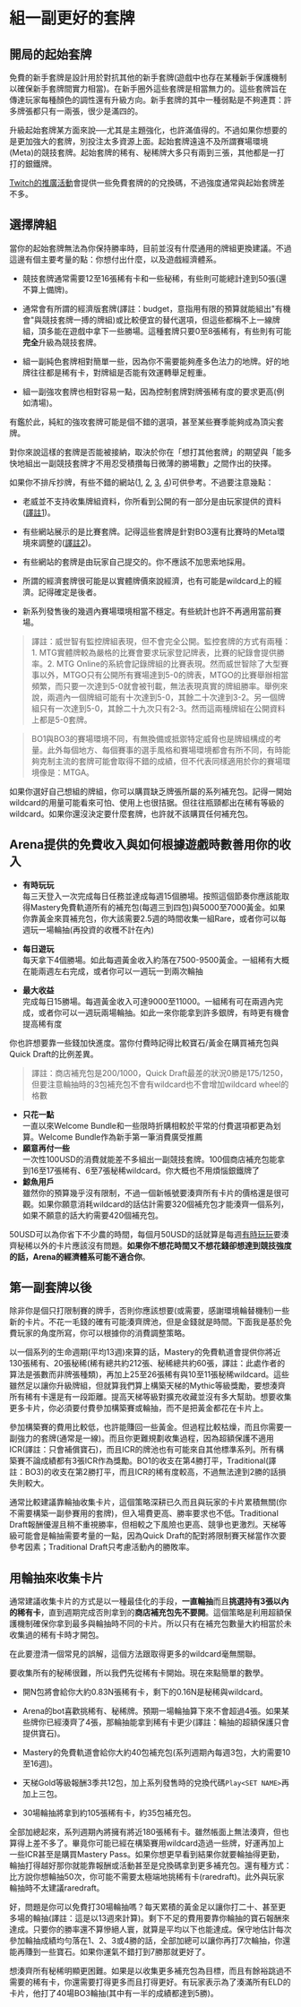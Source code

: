 # 組一副更好的套牌

## 開局的起始套牌

免費的新手套牌是設計用於對抗其他的新手套牌(遊戲中也存在某種新手保護機制以確保新手套牌間實力相當)。在新手圈外這些套牌是相當無力的。這些套牌旨在傳達玩家每種顏色的調性還有升級方向。新手套牌的其中一種弱點是不夠連貫：許多牌張都只有一兩張，很少是滿四的。

升級起始套牌某方面來說──尤其是主題強化，也許滿值得的。不過如果你想要的是更加強大的套牌，別投注太多資源上面。起始套牌遠遠不及所謂賽場環境(Meta)的競技套牌。起始套牌的稀有、秘稀牌大多只有兩到三張，其他都是一打打的銀鐵牌。

[Twitch的推廣活動](https://magic.wizards.com/en/promotions)會提供一些免費套牌的的兌換碼，不過強度通常與起始套牌差不多。

## 選擇牌組

當你的起始套牌無法為你保持勝率時，目前並沒有什麼通用的牌組更換建議。不過這邊有個主要考量的點：你想付出什麼，以及遊戲經濟體系。

- 競技套牌通常需要12至16張稀有卡和一些秘稀，有些則可能總計達到50張(還不算上備牌)。

- 通常會有所謂的經濟版套牌(譯註：budget，意指用有限的預算就能組出"有機會"與競技套牌一搏的牌組)或比較便宜的替代選項，但這些都稱不上一線牌組，頂多能在遊戲中拿下一些勝場。這種套牌只要0至8張稀有，有些則有可能**完全**升級為競技套牌。

- 組一副純色套牌相對簡單一些，因為你不需要能夠產多色法力的地牌。好的地牌往往都是稀有卡，對牌組是否能有效運轉舉足輕重。

- 組一副強攻套牌也相對容易一點，因為控制套牌對牌張稀有度的要求更高(例如清場)。

有鑑於此，純紅的強攻套牌可能是個不錯的選項，甚至某些賽季能夠成為頂尖套牌。

對你來說這樣的套牌是否能被接納，取決於你在「想打其他套牌」的期望與「能多快地組出一副競技套牌才不用忍受積攢每日微薄的勝場數」之間作出的抉擇。

如果你不排斥抄牌，有些不錯的網站([1](https://www.mtggoldfish.com/metagame/standard#paper), [2](https://www.mtgtop8.com/format?f=ST), [3](https://mtgazone.com/decks/), [4](https://mtgmeta.io/metagame))可供參考。不過要注意幾點：

- 老威並不支持收集牌組資料，你所看到公開的有一部分是由玩家提供的資料([譯註1](#comment1))。

- 有些網站展示的是比賽套牌。記得這些套牌是針對BO3還有比賽時的Meta環境來調整的([譯註2](#comment2))。

- 有些網站的套牌是由玩家自己提交的。你不應該不加思索地採用。

- 所謂的經濟套牌很可能是以實體牌價來說經濟，也有可能是wildcard上的經濟。記得確定是後者。

- 新系列發售後的幾週內賽場環境相當不穩定。有些統計也許不再適用當前賽場。

> <span id='comment1'/>譯註：威世智有監控牌組表現，但不會完全公開。監控套牌的方式有兩種：1. MTG實體牌較為嚴格的比賽會要求玩家登記牌表，比賽的紀錄會提供勝率。2. MTG Online的系統會記錄牌組的比賽表現。然而威世智除了大型賽事以外，MTGO只有公開所有賽場達到5-0的牌表，MTGO的比賽舉辦相當頻繁，而只要一次達到5-0就會被刊載，無法表現真實的牌組勝率。舉例來說，兩週內一個牌組可能有十次達到5-0，其餘二十次達到3-2。另一個牌組只有一次達到5-0，其餘二十九次只有2-3。然而這兩種牌組在公開資料上都是5-0套牌。

> <span id='comment2'/>BO1與BO3的賽場環境不同，有無換備或抵禦特定威脅也是牌組構成的考量。此外每個地方、每個賽事的選手風格和賽場環境都會有所不同，有時能夠克制主流的套牌可能會取得不錯的成績，但不代表同樣適用於你的賽場環境像是：MTGA。

如果你選好自己想組的牌組，你可以購買缺乏牌張所屬的系列補充包。記得一開始wildcard的用量可能看來可怕、使用上也很拮据。但往往瓶頸都出在稀有等級的wildcard。如果你還沒決定要什麼套牌，也許就不該購買任何補充包。

## Arena提供的免費收入與如何根據遊戲時數善用你的收入

- <span id='minimalinvolvement'/>**有時玩玩**<br/>每三天登入一次完成每日任務並達成每週15個勝場。按照這個節奏你應該能取得Mastery免費軌道所有的補充包(每週三到四包)與5000至7000黃金。如果你靠黃金來買補充包，你大該需要2.5週的時間收集一組Rare，或者你可以每週玩一場輪抽(再投資的收穫不計在內)

- **每日遊玩**<br/>每天拿下4個勝場。如此每週黃金收入約落在7500-9500黃金。一組稀有大概在能兩週左右完成，或者你可以一週玩一到兩次輪抽

- **最大收益**<br/>完成每日15勝場。每週黃金收入可達9000至11000。一組稀有可在兩週內完成，或者你可以一週玩兩場輪抽。如此一來你能拿到許多銀牌，有時更有機會提高稀有度

你也許想要靠一些錢加快進度。當你付費時記得比較寶石/黃金在購買補充包與Quick Draft的比例差異。

> 譯註：商店補充包是200/1000，Quick Draft最差的狀況0勝是175/1250，但要注意輪抽時的3包補充包不會有wildcard也不會增加wildcard wheel的格數

- **只花一點**<br/>一直以來Welcome Bundle和一些限時折購相較於平常的付費選項都更為划算。Welcome Bundle作為新手第一筆消費廣受推薦
- **願意再付一些**<br/>一次性100USD的消費就能差不多組出一副競技套牌。100個商店補充包能拿到16至17張稀有、6至7張秘稀wildcard。你大概也不用煩惱銀鐵牌了
- **鯨魚用戶**<br/>雖然你的預算幾乎沒有限制，不過一個新帳號要湊齊所有卡片的價格還是很可觀。如果你願意消耗wildcard的話估計需要320個補充包才能湊齊一個系列，如果不願意的話大約需要420個補充包。

50USD可以為你省下不少農的時間，每個月50USD的話就算是每週[有時玩玩](#minimalinvolvement)要湊齊秘稀以外的卡片應該沒有問題。**如果你不想花時間又不想花錢卻想達到競技強度的話，Arena的經濟體系可能不適合你**。

## 第一副套牌以後

除非你是個只打限制賽的牌手，否則你應該想要(或需要，感謝環境輪替機制)一些新的卡片。不花一毛錢的確有可能湊齊牌池，但是金錢就是時間。下面我是基於免費玩家的角度所寫，你可以根據你的消費調整策略。

以一個系列的生命週期(平均13週)來算的話，Mastery的免費軌道會提供你將近130張稀有、20張秘稀(稀有總共約212張、秘稀總共約60張，譯註：此處作者的算法是張數而非牌張種類)，再加上25至26張稀有與10至11張秘稀wildcard。這些雖然足以讓你升級牌組，但就算我們算上構築天梯的Mythic等級獎勵，要想湊齊所有稀有卡還是有一段距離。提高天梯等級對擴充收藏並沒有多大幫助。想要收集更多卡片，你必須要付費參加構築賽或輪抽，而不是把黃金都花在卡片上。

參加構築賽的費用比較低，也許能賺回一些黃金。但過程比較枯燥，而且你需要一副強力的套牌(通常是一線)。而且你更難規劃收集過程，因為超額保護不適用ICR(譯註：只會補償寶石)，而且ICR的牌池也有可能來自其他標準系列。所有構築賽不論成績都有3張ICR作為獎勵。BO1的收支在第4勝打平，Traditional(譯註：BO3)的收支在第2勝打平，而且ICR的稀有度較高，不過無法達到2勝的話損失則較大。

通常比較建議靠輪抽收集卡片，這個策略深耕已久而且與玩家的卡片累積無關(你不需要構築一副參賽用的套牌)，但入場費更高、勝率要求也不低。Traditional Draft報酬優渥且稍不重視勝率，但相較之下風險也更高、競爭也更激烈。天梯等級可能會是輪抽需要考量的一點，因為Quick Draft的配對將限制賽天梯當作次要參考因素；Traditional Draft只考慮活動內的勝敗率。

## 用輪抽來收集卡片

通常建議收集卡片的方式是以一種最佳化的手段，**一直輪抽**而且**挑選持有3張以內的稀有卡**，直到週期完成否則拿到的**商店補充包先不要開**。這個策略是利用超額保護機制確保你拿到最多與輪抽時不同的卡片。所以只有在補充包數量大約相當於未收集過的稀有卡時才開包。

在此要澄清一個常見的誤解，這個方法跟取得更多的wildcard毫無關聯。

要收集所有的秘稀很難，所以我們先從稀有卡開始。現在來點簡單的數學。

- 開N包將會給你大約0.83N張稀有卡，剩下的0.16N是秘稀與wildcard。

- Arena的bot喜歡挑稀有、秘稀牌。預期一場輪抽算下來不會超過4張。如果某些牌你已經湊齊了4張，那輪抽能拿到稀有卡更少(譯註：輪抽的超額保護只會提供寶石)。

- Mastery的免費軌道會給你大約40包補充包(系列週期內每週3包，大約需要10至16週)。

- 天梯Gold等級報酬3季共12包，加上系列發售時的兌換代碼`Play<SET NAME>`再加上三包。

- 30場輪抽將拿到約105張稀有卡，約35包補充包。

全部加總起來，系列週期內將擁有將近180張稀有卡。雖然帳面上無法湊齊，但也算得上差不多了。畢竟你可能已經在構築賽用wildcard造過一些牌，好運再加上一些ICR甚至是購買Mastery Pass。如果你想更早看到結果你就要輪抽得更勤，輪抽打得越好那你就能靠報酬或活動甚至是兌換碼拿到更多補充包。還有種方式：比方說你想輪抽50次，你可能不需要太極端地挑稀有卡(raredraft)。此外與玩家輪抽時不太建議raredraft。

好，問題是你可以免費打30場輪抽嗎？每天累積的黃金足以讓你打二十、甚至更多場的輪抽(譯註：這是以13週來計算)。剩下不足的費用要靠你輪抽的寶石報酬來達成。只要你的勝率還不算慘絕人寰，就算是平均以下也能達成。保守地估計每次參加輪抽成績均勻落在1、2、3或4勝的話，全部加總可以讓你再打7次輪抽，你還能再賺到一些寶石。如果你運氣不錯打到7勝那就更好了。

想湊齊所有秘稀明顯更困難。如果是以收集更多補充包為目標，而且有餘裕跳過不需要的稀有卡，你還需要打得更多而且打得更好。有玩家表示為了湊滿所有ELD的卡片，他打了40場BO3輪抽(其中有一半的成績都達到5勝)。
